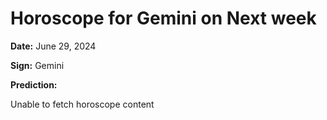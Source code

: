 # Horoscope for Gemini on Next week

**Date:** June 29, 2024

**Sign:** Gemini

**Prediction:**

Unable to fetch horoscope content
